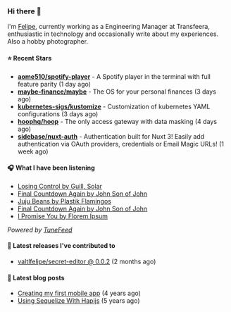 ### Hi there 👋

I'm [Felipe](https://felipevm.com), currently working as a Engineering Manager at Transfeera, enthusiastic in technology and occasionally write about my experiences. Also a hobby photographer.

#### ⭐ Recent Stars
- **[aome510/spotify-player](https://github.com/aome510/spotify-player)** - A Spotify player in the terminal with full feature parity (1 day ago)
- **[maybe-finance/maybe](https://github.com/maybe-finance/maybe)** - The OS for your personal finances (3 days ago)
- **[kubernetes-sigs/kustomize](https://github.com/kubernetes-sigs/kustomize)** - Customization of kubernetes YAML configurations (3 days ago)
- **[hoophq/hoop](https://github.com/hoophq/hoop)** - The only access gateway with data masking (4 days ago)
- **[sidebase/nuxt-auth](https://github.com/sidebase/nuxt-auth)** - Authentication built for Nuxt 3! Easily add authentication via OAuth providers, credentials or Email Magic URLs! (1 week ago)

#### 🎧 What I have been listening
- [Losing Control by Guill, Solar](https://open.spotify.com/track/7tiD2SsF68ndYHnVTxVEQb)
- [Final Countdown Again by John Son of John](https://open.spotify.com/track/459AusJgWuTqzeyBP2OocC)
- [Juju Beans by Plastik Flamingos](https://open.spotify.com/track/3YgsVGDHaz0QITSzaaK8mk)
- [Final Countdown Again by John Son of John](https://open.spotify.com/track/459AusJgWuTqzeyBP2OocC)
- [I Promise You by Florem Ipsum](https://open.spotify.com/track/52PxCQQlAme3g0UjH2smhF)

_Powered by [TuneFeed](https://tunefeed.app?ref=valtlfelipe-gh-profile)_ 

#### 🚀 Latest releases I've contributed to


- [valtlfelipe/secret-editor @ 0.0.2](https://github.com/valtlfelipe/secret-editor/releases/tag/0.0.2) (2 months ago)

#### 📄 Latest blog posts
- [Creating my first mobile app](https://felipevm.com/posts/creating-my-first-mobile-app/) (4 years ago)
- [Using Sequelize With Hapijs](https://felipevm.com/posts/using-sequelize-with-hapijs/) (5 years ago)
